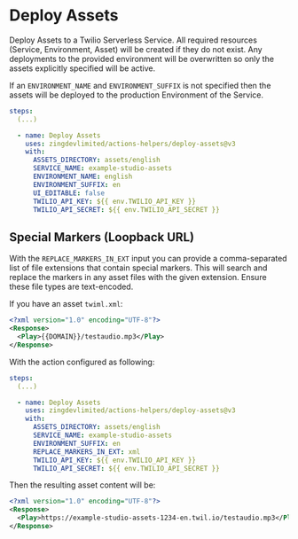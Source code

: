 # Deploy Assets

Deploy Assets to a Twilio Serverless Service. All required resources (Service, Environment, Asset) will be created if they do not exist. Any deployments to the provided environment will be overwritten so only the assets explicitly specified will be active.

If an `ENVIRONMENT_NAME` and `ENVIRONMENT_SUFFIX` is not specified then the assets will be deployed to the production Environment of the Service.

```yaml
steps:
  (...)

  - name: Deploy Assets
    uses: zingdevlimited/actions-helpers/deploy-assets@v3
    with:
      ASSETS_DIRECTORY: assets/english
      SERVICE_NAME: example-studio-assets
      ENVIRONMENT_NAME: english
      ENVIRONMENT_SUFFIX: en
      UI_EDITABLE: false
      TWILIO_API_KEY: ${{ env.TWILIO_API_KEY }}
      TWILIO_API_SECRET: ${{ env.TWILIO_API_SECRET }}
```

## Special Markers (Loopback URL)

With the `REPLACE_MARKERS_IN_EXT` input you can provide a comma-separated list of file extensions that contain special markers. This will search and replace the markers in any asset files with the given extension. Ensure these file types are text-encoded.

If you have an asset `twiml.xml`:

```xml
<?xml version="1.0" encoding="UTF-8"?>
<Response>
  <Play>{{DOMAIN}}/testaudio.mp3</Play>
</Response>
```

With the action configured as following:

```yaml
steps:
  (...)

  - name: Deploy Assets
    uses: zingdevlimited/actions-helpers/deploy-assets@v3
    with:
      ASSETS_DIRECTORY: assets/english
      SERVICE_NAME: example-studio-assets
      ENVIRONMENT_SUFFIX: en
      REPLACE_MARKERS_IN_EXT: xml
      TWILIO_API_KEY: ${{ env.TWILIO_API_KEY }}
      TWILIO_API_SECRET: ${{ env.TWILIO_API_SECRET }}
```

Then the resulting asset content will be:

```xml
<?xml version="1.0" encoding="UTF-8"?>
<Response>
  <Play>https://example-studio-assets-1234-en.twil.io/testaudio.mp3</Play>
</Response>
```

